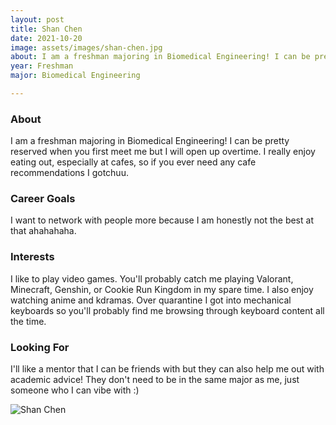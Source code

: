 ```yaml
---
layout: post
title: Shan Chen 
date: 2021-10-20
image: assets/images/shan-chen.jpg
about: I am a freshman majoring in Biomedical Engineering! I can be pretty reserved when you first meet me but I will open up overtime. I really enjoy eating out, especially at cafes, so if you ever need any cafe recommendations I gotchuu.
year: Freshman
major: Biomedical Engineering

---
```


### About

I am a freshman majoring in Biomedical Engineering! I can be pretty reserved when you first meet me but I will open up overtime. I really enjoy eating out, especially at cafes, so if you ever need any cafe recommendations I gotchuu.

### Career Goals

I want to network with people more because I am honestly not the best at that ahahahaha.

### Interests

I like to play video games. You'll probably catch me playing Valorant, Minecraft, Genshin, or Cookie Run Kingdom in my spare time. I also enjoy watching anime and kdramas. Over quarantine I got into mechanical keyboards so you'll probably find me browsing through keyboard content all the time.

### Looking For

I'll like a mentor that I can be friends with but they can also help me out with academic advice! They don't need to be in the same major as me, just someone who I can vibe with :)

<div class="text-center my-5">
    <img src="{ "assets/images/shan-chen.jpg" | absolute_url }" alt="Shan Chen" class="rounded post-img" />
</div>
